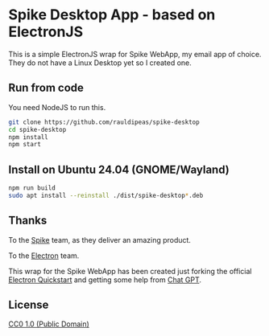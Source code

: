 # Spike Desktop App - based on ElectronJS

This is a simple ElectronJS wrap for Spike WebApp, my email app of choice.
They do not have a Linux Desktop yet so I created one. 

## Run from code

You need NodeJS to run this. 

```bash
git clone https://github.com/rauldipeas/spike-desktop
cd spike-desktop
npm install
npm start
```

## Install on Ubuntu 24.04 (GNOME/Wayland)

```bash
npm run build
sudo apt install --reinstall ./dist/spike-desktop*.deb
```

## Thanks

To the [Spike](https://www.spikenow.com) team, as they deliver an amazing product.

To the [Electron](https://electronjs.org) team.

This wrap for the Spike WebApp has been created just forking the official [Electron Quickstart](https://github.com/electron/electron-quick-start) and getting some help from [Chat GPT](https://chatgpt.com).

## License

[CC0 1.0 (Public Domain)](LICENSE.md)